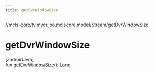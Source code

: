 ```yaml
---
title: getDvrWindowSize
---
```

//[mcls-core](../../../index.html)/[tv.mycujoo.mclscore.model](../index.html)/[Stream](index.html)/[getDvrWindowSize](get-dvr-window-size.html)



# getDvrWindowSize



[androidJvm]\
fun [getDvrWindowSize](get-dvr-window-size.html)(): [Long](https://kotlinlang.org/api/latest/jvm/stdlib/kotlin/-long/index.html)




